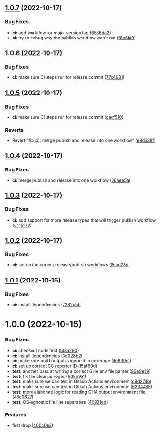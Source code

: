 ## [1.0.7](https://github.com/paambaati/tfc-output-action/compare/v1.0.6...v1.0.7) (2022-10-17)


### Bug Fixes

* **ci:** add workflow for major version tag ([6536da2](https://github.com/paambaati/tfc-output-action/commit/6536da2da4fc3ad2312bea1da15bf6dc78359765))
* **ci:** try to debug why the publish workflow won't run ([f6e6fa9](https://github.com/paambaati/tfc-output-action/commit/f6e6fa91c3340bb5e9177a48ad7099741a12fe89))

## [1.0.6](https://github.com/paambaati/tfc-output-action/compare/v1.0.5...v1.0.6) (2022-10-17)


### Bug Fixes

* **ci:** make sure CI steps run for release commit ([77c4931](https://github.com/paambaati/tfc-output-action/commit/77c49313f31544cbe1340f181aed072d1020b835))

## [1.0.5](https://github.com/paambaati/tfc-output-action/compare/v1.0.4...v1.0.5) (2022-10-17)


### Bug Fixes

* **ci:** make sure CI steps run for release commit ([cadf510](https://github.com/paambaati/tfc-output-action/commit/cadf510e2e833f864bcf2922f3e86ddda83cae16))


### Reverts

* Revert "fix(ci): merge publish and release into one workflow" ([e9d638f](https://github.com/paambaati/tfc-output-action/commit/e9d638ff661c2d8df87a915c11a2a07925d2a31a))

## [1.0.4](https://github.com/paambaati/tfc-output-action/compare/v1.0.3...v1.0.4) (2022-10-17)


### Bug Fixes

* **ci:** merge publish and release into one workflow ([06aee5a](https://github.com/paambaati/tfc-output-action/commit/06aee5a1d56069b22617a42540f188373bc3a19c))

## [1.0.3](https://github.com/paambaati/tfc-output-action/compare/v1.0.2...v1.0.3) (2022-10-17)


### Bug Fixes

* **ci:** add support for more release types that will trigger publish workflow ([d415f73](https://github.com/paambaati/tfc-output-action/commit/d415f736cff22e8157cc6f96373aeeb398104659))

## [1.0.2](https://github.com/paambaati/tfc-output-action/compare/v1.0.1...v1.0.2) (2022-10-17)


### Bug Fixes

* **ci:** set up the correct release/publish workflows ([5ead73d](https://github.com/paambaati/tfc-output-action/commit/5ead73d76c979299ef8e2d058340f5bdf91f2502))

## [1.0.1](https://github.com/paambaati/tfc-output-action/compare/v1.0.0...v1.0.1) (2022-10-15)


### Bug Fixes

* **ci:** install dependencies ([7282c5b](https://github.com/paambaati/tfc-output-action/commit/7282c5b7edee1c0f18271faf23a27ce8b2cc151f))

# 1.0.0 (2022-10-15)


### Bug Fixes

* **ci:** checkout code first ([bf3a290](https://github.com/paambaati/tfc-output-action/commit/bf3a290cbba4521163a5d49d8fd416c5bd484e6a))
* **ci:** install dependencies ([3d028b2](https://github.com/paambaati/tfc-output-action/commit/3d028b2fe6214d6c83ad4eb63a9a6e28140ec073))
* **ci:** make sure build output is ignored in coverage ([6e930e1](https://github.com/paambaati/tfc-output-action/commit/6e930e10e8f9be5978de4ac39523135f637eef78))
* **ci:** set up correct CC reporter ID ([f5af60d](https://github.com/paambaati/tfc-output-action/commit/f5af60dbcb84ce27ed7a12fb24aec6500722981a))
* **test:** another pass at writing a correct GHA env file parser ([90e9e29](https://github.com/paambaati/tfc-output-action/commit/90e9e29e3c81223bebc741db867af9031d43da09))
* **test:** fix the cleanup regex ([6d5b9e1](https://github.com/paambaati/tfc-output-action/commit/6d5b9e1eac2f890f8f09b6bcee109e9cd56e8dfb))
* **test:** make sure we can test in Github Actions environment ([c9d278b](https://github.com/paambaati/tfc-output-action/commit/c9d278b0e13f41db7f19f1cea8d8743e64571a54))
* **test:** make sure we can test in Github Actions environment ([6334485](https://github.com/paambaati/tfc-output-action/commit/633448534d14cce502e781d2f97fb91e043fa4d2))
* **test:** more elaborate logic for reading GHA output environment file ([48e0627](https://github.com/paambaati/tfc-output-action/commit/48e0627f88debbfb9ccf616a15b03f357f1df8bc))
* **test:** OS-agnostic file line separators ([40931ed](https://github.com/paambaati/tfc-output-action/commit/40931ed00570017c77a79d1d6afe708e98c81fbe))


### Features

* first drop ([400c063](https://github.com/paambaati/tfc-output-action/commit/400c063cda9736465c3e741362aec484381dfd5d))

